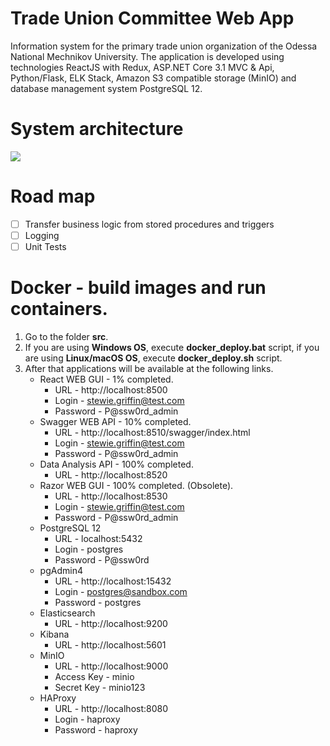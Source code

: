 # Trade Union Committee Web App
Information system for the primary trade union organization of the Odessa National Mechnikov University. The application is developed using technologies ReactJS with Redux, ASP.NET Core 3.1 MVC &amp; Api, Python/Flask, ELK Stack, Amazon S3 compatible storage (MinIO) and database management system PostgreSQL 12.

# System architecture
![](https://github.com/zavada-sergey/TradeUnionCommittee.Web.App/blob/master/blob/Architecture.png)

# Road map
- [ ] Transfer business logic from stored procedures and triggers
- [ ] Logging
- [ ] Unit Tests

# Docker - build images and run containers.
1. Go to the folder **src**.
2. If you are using **Windows OS**, execute **docker_deploy.bat** script, if you are using **Linux/macOS OS**, execute **docker_deploy.sh** script.
3. After that applications will be available at the following links.
    - React WEB GUI - 1% completed.
        - URL - http://localhost:8500
        - Login - stewie.griffin@test.com
        - Password - P@ssw0rd_admin
    - Swagger WEB API - 10% completed.
        - URL - http://localhost:8510/swagger/index.html
        - Login - stewie.griffin@test.com
        - Password - P@ssw0rd_admin
    - Data Analysis API - 100% completed.
        - URL - http://localhost:8520
    - Razor WEB GUI - 100% completed. (Obsolete).
        - URL - http://localhost:8530
        - Login - stewie.griffin@test.com
        - Password - P@ssw0rd_admin
    - PostgreSQL 12
        - URL - localhost:5432
        - Login - postgres
        - Password - P@ssw0rd
    - pgAdmin4
        - URL - http://localhost:15432
        - Login - postgres@sandbox.com
        - Password - postgres
    - Elasticsearch
        - URL - http://localhost:9200
    - Kibana
        - URL - http://localhost:5601
    - MinIO
        - URL - http://localhost:9000
        - Access Key - minio
        - Secret Key - minio123
    - HAProxy
        - URL - http://localhost:8080
        - Login - haproxy
        - Password - haproxy

